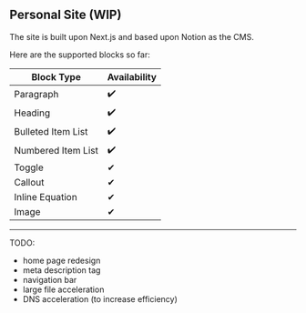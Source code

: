 ## Personal Site (WIP)

The site is built upon Next.js and based upon Notion as the CMS.

Here are the supported blocks so far:

| Block Type         | Availability |
|--------------------|--------------|
| Paragraph          | ✔️           |
| Heading            | ✔️           |
| Bulleted Item List | ✔️           |
| Numbered Item List | ✔️           |
| Toggle             | ✔            |
| Callout            | ✔            |
| Inline Equation    | ✔            |
| Image              | ✔            |

---
TODO:

* home page redesign
* meta description tag
* navigation bar
* large file acceleration
* DNS acceleration (to increase efficiency)
